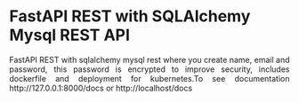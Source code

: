 # FastAPI REST with SQLAlchemy Mysql REST API
<p align="justify">
FastAPI REST with sqlalchemy mysql rest where you create name, email and password, this password is encrypted to improve security, includes dockerfile and deployment for kubernetes.To see documentation http://127.0.0.1:8000/docs or http://localhost/docs
</p>
